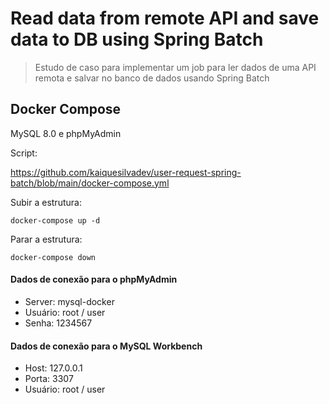 # Read data from remote API and save data to DB using Spring Batch
> Estudo de caso para implementar um job para ler dados de uma API remota e salvar no banco de dados usando Spring Batch

## Docker Compose

MySQL 8.0 e phpMyAdmin

Script:

https://github.com/kaiquesilvadev/user-request-spring-batch/blob/main/docker-compose.yml

Subir a estrutura:

``` 
docker-compose up -d
```

Parar a estrutura:
```
docker-compose down
```
#### Dados de conexão para o phpMyAdmin
- Server: mysql-docker
- Usuário: root / user
- Senha: 1234567

#### Dados de conexão para o MySQL Workbench
- Host: 127.0.0.1
- Porta: 3307
- Usuário: root / user
